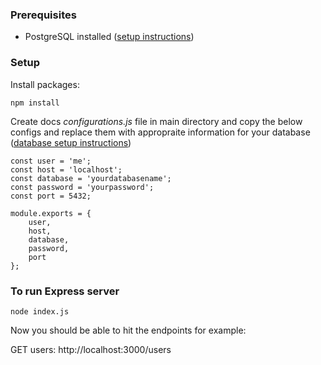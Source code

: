 ### Prerequisites
- PostgreSQL installed ([setup instructions](https://www.postgresqltutorial.com/install-postgresql//))


### Setup
Install packages:

`npm install`

Create docs *configurations.js* file in main directory and copy the below configs and replace them with appropraite information for your database ([database setup instructions](https://www.postgresqltutorial.com/connect-to-postgresql-database/)) 

    const user = 'me';
    const host = 'localhost';
    const database = 'yourdatabasename';
    const password = 'yourpassword';
    const port = 5432;
    
    module.exports = {
	    user,
	    host,
    	database,
    	password,
    	port
    };



### To run Express server

`node index.js`

Now you should be able to hit the endpoints for example:

GET users: http://localhost:3000/users